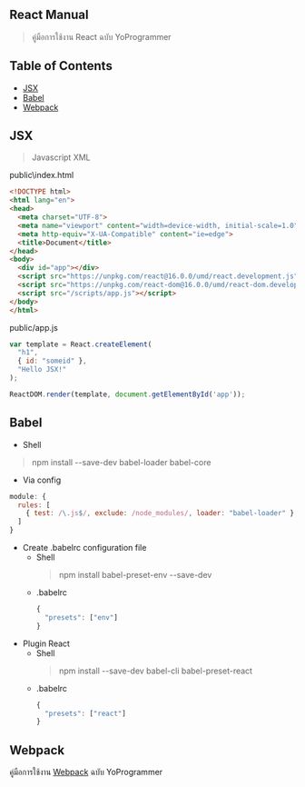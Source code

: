 ## React Manual
> คู่มือการใช้งาน React ฉบับ YoProgrammer

## Table of Contents
- [JSX](#jsx)
- [Babel](#babel)
- [Webpack](#webpack)

## JSX
> Javascript XML

public\index.html
```html
<!DOCTYPE html>
<html lang="en">
<head>
  <meta charset="UTF-8">
  <meta name="viewport" content="width=device-width, initial-scale=1.0">
  <meta http-equiv="X-UA-Compatible" content="ie=edge">
  <title>Document</title>
</head>
<body>
  <div id="app"></div>
  <script src="https://unpkg.com/react@16.0.0/umd/react.development.js"></script>
  <script src="https://unpkg.com/react-dom@16.0.0/umd/react-dom.development.js"></script>
  <script src="/scripts/app.js"></script>
</body>
</html>
```

public/app.js
```javascript
var template = React.createElement(
  "h1",
  { id: "someid" },
  "Hello JSX!"
);

ReactDOM.render(template, document.getElementById('app'));
```

## Babel
- Shell
> npm install --save-dev babel-loader babel-core

- Via config
```javascript
module: {
  rules: [
    { test: /\.js$/, exclude: /node_modules/, loader: "babel-loader" }
  ]
}
```
- Create .babelrc configuration file
  - Shell
    > npm install babel-preset-env --save-dev
  - .babelrc
    ```javascript
    {
      "presets": ["env"]
    }
    ```
- Plugin React
  - Shell
    > npm install --save-dev babel-cli babel-preset-react
  - .babelrc
    ```javascript
    {
      "presets": ["react"]
    }
    ```
## Webpack
คู่มือการใช้งาน [Webpack](https://github.com/yuttasakcom/WebpackManual) ฉบับ YoProgrammer

